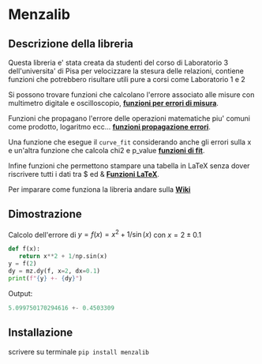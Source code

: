 # Menzalib

## Descrizione della libreria
Questa libreria e' stata creata da studenti del corso di Laboratorio 3 dell'universita' di Pisa per velocizzare la stesura delle relazioni, contiene funzioni che potrebbero risultare utili pure a corsi come Laboratorio 1 e 2  

Si possono trovare funzioni che calcolano l'errore associato alle misure con multimetro digitale e oscilloscopio, [**funzioni per errori di misura**](https://github.com/LetteraUnica/menzalib/wiki/Errori-di-Misura). 

Funzioni che propagano l'errore delle operazioni matematiche piu' comuni come prodotto, logaritmo ecc... [**funzioni propagazione errori**](https://github.com/LetteraUnica/menzalib/wiki/Propagazione-errori).  

Una funzione che esegue il `curve_fit` considerando anche gli errori sulla x e un'altra funzione che calcola chi2 e p\_value [**funzioni di fit**](https://github.com/LetteraUnica/menzalib/wiki/Funzioni-di-fit).  

Infine funzioni che permettono stampare una tabella in LaTeX senza dover riscrivere tutti i dati tra $ ed & [**Funzioni LaTeX**](https://github.com/LetteraUnica/menzalib/wiki/Funzioni-per-latex).

Per imparare come funziona la libreria andare sulla [**Wiki**](https://github.com/LetteraUnica/menzalib/wiki)

## Dimostrazione
Calcolo dell'errore di $y=f(x)=x^2 + 1/\sin(x)$ con $x=2 \pm 0.1$
```python
def f(x):
   return x**2 + 1/np.sin(x)
y = f(2)
dy = mz.dy(f, x=2, dx=0.1)
print(f"{y} +- {dy}")
```
Output:
```python
5.099750170294616 +- 0.4503309
```

## Installazione
scrivere su terminale `pip install menzalib`

